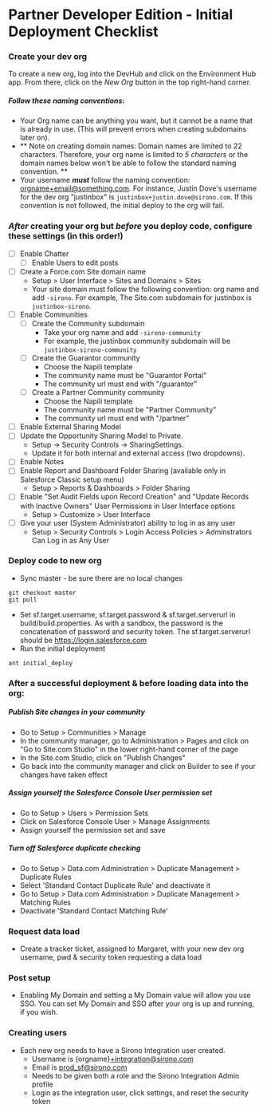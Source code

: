 # Partner Developer Edition - Initial Deployment Checklist
### Create your dev org

To create a new org, log into the DevHub and click on the Environment Hub app. From there, click on the _New Org_ button in the top right-hand corner.

##### Follow these naming conventions:
- Your Org name can be anything you want, but it cannot be a name that is already in use. (This will prevent errors when creating subdomains later on).
- ** Note on creating domain names: Domain names are limited to 22 characters. Therefore, your org name is limited to _5 characters_ or the domain names below won't be able to follow the standard naming convention. **
- Your username _**must**_ follow the naming convention: orgname+email@something.com. For instance, Justin Dove's username for the dev org "justinbox" is `justinbox+justin.dove@sirono.com`. If this convention is not followed, the initial deploy to the org will fail.

### _After_ creating your org but _before_ you deploy code, configure these settings (in this order!)
- [ ] Enable Chatter
  - [ ] Enable Users to edit posts
- [ ] Create a Force.com Site domain name
  - Setup > User Interface > Sites and Domains > Sites
  - Your site domain must follow the following convention: org name and add `-sirono`. For example, The Site.com subdomain for justinbox is `justinbox-sirono`.
- [ ] Enable Communities
  - [ ] Create the Community subdomain
    - Take your org name and add `-sirono-community`
    - For example, the justinbox community subdomain will be `justinbox-sirono-community`
  - [ ] Create the Guarantor community
    - Choose the Napili template
    - The community name must be "Guarantor Portal"
    - The community url must end with "/guarantor"
  - [ ] Create a Partner Community community
    - Choose the Napili template
    - The community name must be "Partner Community"
    - The community url must end with "/partner"
- [ ] Enable External Sharing Model
- [ ] Update the Opportunity Sharing Model to Private.
  - Setup -> Security Controls -> SharingSettings.
  - Update it for both internal and external access (two dropdowns).
- [ ] Enable Notes
- [ ] Enable Report and Dashboard Folder Sharing (available only in Salesforce Classic setup menu)
  - Setup > Reports & Dashboards > Folder Sharing
- [ ] Enable "Set Audit Fields upon Record Creation" and "Update Records with Inactive Owners" User Permissions in User Interface options
  - Setup > Customize > User Interface
- [ ] Give your user (System Administrator) ability to log in as any user
  - Setup > Security Controls > Login Access Policies > Adminstrators Can Log in as Any User

### Deploy code to new org
- Sync master - be sure there are no local changes
```
git checkout master
git pull
```
- Set sf.target.username, sf.target.password & sf.target.serverurl in build/build.properties. As with a sandbox, the password is the concatenation of password and security token. The sf.target.serverurl should be https://login.salesforce.com
- Run the initial deployment
```
ant initial_deploy
```

### After a successful deployment & before loading data into the org:
##### Publish Site changes in your community
- Go to Setup > Communities > Manage
- In the community manager, go to Administration > Pages and click on "Go to Site.com Studio" in the lower right-hand corner of the page
- In the Site.com Studio, click on "Publish Changes"
- Go back into the community manager and click on Builder to see if your changes have taken effect

##### Assign yourself the Salesforce Console User permission set
- Go to Setup > Users > Permission Sets
- Click on Salesforce Console User > Manage Assignments
- Assign yourself the permission set and save

##### Turn off Salesforce duplicate checking
- Go to Setup > Data.com Administration > Duplicate Management > Duplicate Rules
- Select 'Standard Contact Duplicate Rule' and deactivate it
- Go to Setup > Data.com Administration > Duplicate Management > Matching Rules
- Deactivate 'Standard Contact Matching Rule'

### Request data load
- Create a tracker ticket, assigned to Margaret, with your new dev org username, pwd & security token requesting a data load

### Post setup
- Enabling My Domain and setting a My Domain value will allow you use SSO. You can set My Domain and SSO after your org is up and running, if you wish.

### Creating users
- Each new org needs to have a Sirono Integration user created.
  - Username is {orgname}+integration@sirono.com
  - Email is prod_sf@sirono.com
  - Needs to be given both a role and the Sirono Integration Admin profile
  - Login as the integration user, click settings, and reset the security token
